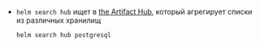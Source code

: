 
-   `helm search hub` ищет в [the Artifact Hub](https://artifacthub.io/), который агрегирует списки из различных хранилищ


		helm search hub postgresql


